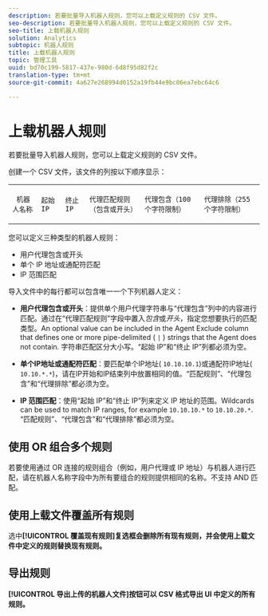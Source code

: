 ```yaml
---
description: 若要批量导入机器人规则，您可以上载定义规则的 CSV 文件。
seo-description: 若要批量导入机器人规则，您可以上载定义规则的 CSV 文件。
seo-title: 上载机器人规则
solution: Analytics
subtopic: 机器人规则
title: 上载机器人规则
topic: 管理工具
uuid: bd70c199-5817-437e-980d-6d8f95d82f2c
translation-type: tm+mt
source-git-commit: 4a627e268994d0152a19fb44e9bc06ea7ebc64c6

---
```



# 上载机器人规则

若要批量导入机器人规则，您可以上载定义规则的 CSV 文件。

创建一个 CSV 文件，该文件的列按以下顺序显示：

<table id="table_770891EF9E4A49F695977BB6446736B5"> 
 <tbody> 
  <tr> 
   <td colname="col1"> <p> <code> 机器人名称</code> </p> </td> 
   <td colname="col2"> <p> <code>起始 IP</code> </p> </td> 
   <td colname="col3"> <p> <code>终止 IP</code> </p> </td> 
   <td colname="col4"> <p> <code>代理匹配规则（包含或开头）</code> </p> </td> 
   <td colname="col5"> <p> <code>代理包含（100 个字符限制）</code> </p> </td> 
   <td colname="col6"> <p> <code>代理排除（255 个字符限制）</code> </p> </td> 
  </tr> 
 </tbody> 
</table>

您可以定义三种类型的机器人规则：

* 用户代理包含或开头
* 单个 IP 地址或通配符匹配
* IP 范围匹配

导入文件中的每行都可以包含唯一一个下列机器人定义：

* **用户代理包含或开头**：提供单个用户代理字符串与“代理包含”列中的内容进行匹配。通过在“代理匹配规则”字段中置入&#x200B;*包含*&#x200B;或&#x200B;*开头*，指定您想要执行的匹配类型。An optional value can be included in the Agent Exclude column that defines one or more pipe-delimited ( `|` ) strings that the Agent does not contain. 字符串匹配区分大小写。“起始 IP”和“终止 IP”列都必须为空。

* **单个IP地址或通配符匹配**：要匹配单个IP地址( `10.10.10.1`)或通配符IP地址( `10.10.*.*`)，请在IP开始和IP结束列中放置相同的值。“匹配规则”、“代理包含”和“代理排除”都必须为空。

* **IP 范围匹配**：使用“起始 IP”和“终止 IP”列来定义 IP 地址的范围。Wildcards can be used to match IP ranges, for example `10.10.10.*` to `10.10.20.*`. “匹配规则”、“代理包含”和“代理排除”都必须为空。

## 使用 OR 组合多个规则

若要使用通过 OR 连接的规则组合（例如，用户代理或 IP 地址）与机器人进行匹配，请在机器人名称字段中为所有要组合的规则提供相同的名称。不支持 AND 匹配。

## 使用上载文件覆盖所有规则

选中&#x200B;**[!UICONTROL 覆盖现有规则]复选框会删除所有现有规则，并会使用上载文件中定义的规则替换现有规则。**

## 导出规则

**[!UICONTROL 导出上传的机器人文件]按钮可以 CSV 格式导出 UI 中定义的所有规则。**
